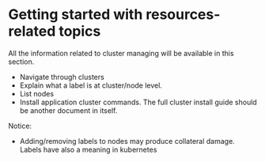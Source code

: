 # Getting started with resources-related topics

All the information related to cluster managing will be available in this section.

- Navigate through clusters
- Explain what a label is at cluster/node level.
- List nodes
- Install application cluster commands. The full cluster install guide should be another document in itself.

Notice:

- Adding/removing labels to nodes may produce collateral damage. Labels have also a meaning in kubernetes

​         